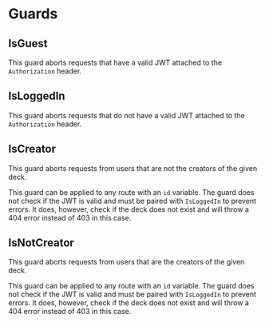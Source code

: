 # Guards

## IsGuest
This guard aborts requests that have a valid JWT attached to the ``Authorization`` header.

## IsLoggedIn
This guard aborts requests that do not have a valid JWT attached to the ``Authorization`` header.

## IsCreator
This guard aborts requests from users that are not the creators of the given deck.

This guard can be applied to any route with an ``id`` variable. The guard does not check if the JWT is valid and must be paired with ``IsLoggedIn`` to prevent errors. It does, however, check if the deck does not exist and will throw a 404 error instead of 403 in this case.

## IsNotCreator
This guard aborts requests from users that are the creators of the given deck.

This guard can be applied to any route with an ``id`` variable. The guard does not check if the JWT is valid and must be paired with ``IsLoggedIn`` to prevent errors. It does, however, check if the deck does not exist and will throw a 404 error instead of 403 in this case.